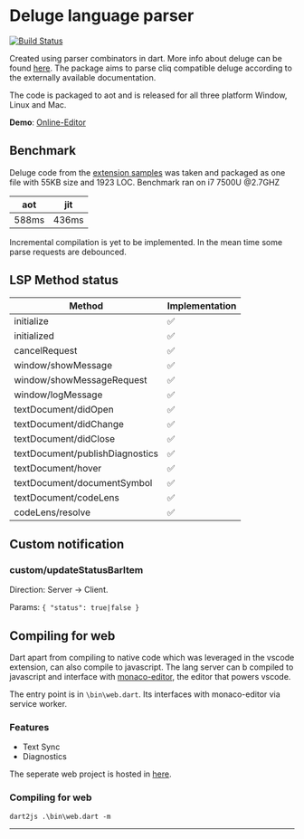 # Deluge language parser


[![Build Status](https://dev.azure.com/guruzoho/Zoho/_apis/build/status/GuruDhanush.Deluge-Language-Parser?branchName=master)](https://dev.azure.com/guruzoho/Zoho/_build/latest?definitionId=3&branchName=master "Build Status")


Created using parser combinators in dart. More info about deluge can be found [here](https://www.zoho.com/creator/newhelp/script/deluge-overview.html "Deluge"). The package aims to parse cliq compatible deluge  according to the externally available documentation. 


The code is packaged to aot and is released for all three platform Window, Linux and Mac. 

**Demo**: [Online-Editor](https://gurudhanush.github.io/Deluge-Editor/)


## Benchmark

Deluge code from the [extension samples](https://www.zoho.com/cliq/help/platform/code-samples.html "Cliq code samples") was taken and packaged as one file with 55KB size and 1923 LOC. Benchmark ran on i7 7500U @2.7GHZ

| aot   | jit |
|------ | ------|
| 588ms | 436ms | 


Incremental compilation is yet to be implemented. In the mean time some parse requests are debounced. 


## LSP Method status

 Method | Implementation
| - | - |
| initialize | ✅ |
| initialized | ✅ |
| cancelRequest | ✅ |
| window/showMessage | ✅ | 
| window/showMessageRequest | ✅ |
| window/logMessage | ✅ | 
| textDocument/didOpen | ✅ | 
| textDocument/didChange | ✅ |
| textDocument/didClose | ✅ |
| textDocument/publishDiagnostics | ✅ | 
| textDocument/hover | ✅ |
| textDocument/documentSymbol | ✅ |
| textDocument/codeLens |✅ |
| codeLens/resolve |✅ | 


## Custom notification

### custom/updateStatusBarItem

Direction: Server -> Client.

Params: `{ "status": true|false }`


## Compiling for web

Dart apart from compiling to native code which was leveraged in the vscode extension, can also compile to javascript. The lang server can b compiled to javascript and interface with [monaco-editor](https://github.com/microsoft/monaco-editor "Monaco-editor"), the editor that powers vscode. 

The entry point is in `\bin\web.dart`. Its interfaces with monaco-editor via service worker. 

### Features

- Text Sync
- Diagnostics

The seperate web project is hosted in [here](https://github.com/GuruDhanush/Deluge-Editor "Deluge editor").


### Compiling for web

    dart2js .\bin\web.dart -m


---



